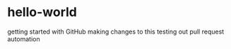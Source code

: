 # hello-world
getting started with GitHub
making changes to this
testing out pull request automation
